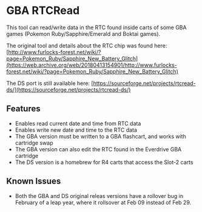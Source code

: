 # GBA RTCRead

This tool can read/write data in the RTC found inside carts of some GBA games (Pokemon Ruby/Sapphire/Emerald and Boktai games).

The original tool and details about the RTC chip was found here: [http://www.furlocks-forest.net/wiki/?page=Pokemon_Ruby/Sapphire_New_Battery_Glitch](https://web.archive.org/web/20180413154901/http://www.furlocks-forest.net/wiki/?page=Pokemon_Ruby/Sapphire_New_Battery_Glitch)

The DS port is still available here: [https://sourceforge.net/projects/rtcread-ds/](https://sourceforge.net/projects/rtcread-ds/)


## Features

- Enables read current date and time from RTC data
- Enables write new date and time to the RTC data
- The GBA version must be written to a GBA flashcart, and works with cartridge swap
- The GBA version can also edit the RTC found in the Everdrive GBA cartridge
- The DS version is a homebrew for R4 carts that access the Slot-2 carts

## Known Issues

- Both the GBA and DS original releas versions have a rollover bug in February of a leap year, where it rollsover at Feb 09 instead of Feb 29.
